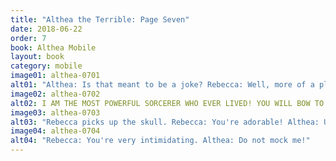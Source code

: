 ```yaml
---
title: "Althea the Terrible: Page Seven"
date: 2018-06-22
order: 7
book: Althea Mobile
layout: book
category: mobile
image01: althea-0701
alt01: "Althea: Is that meant to be a joke? Rebecca: Well, more of a play on words."
image02: althea-0702
alt02: I AM THE MOST POWERFUL SORCERER WHO EVER LIVED! YOU WILL BOW TO ME!
image03: althea-0703
alt03: "Rebecca picks up the skull. Rebecca: You're adorable! Althea: Unhand me or I shall smite thee and commandeer your brainless corpse!"
image04: althea-0704
alt04: "Rebecca: You're very intimidating. Althea: Do not mock me!"
---
```

